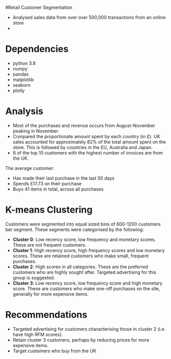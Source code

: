#Retail Customer Segmentation

* Analysed sales data from over over 500,000 transactions from an online store
* 

# Dependencies

* python 3.8
* numpy
* pandas
* matplotlib
* seaborn
* plotly

# Analysis

* Most of the purchases and revenue occurs from August-November peaking in November.
* Compared the proportionate amount spent by each country (in £). UK sales accounted for approximately 82% of the total amount spent on the store. This is followed by countries in the EU, Australia and Japan.
* 8 of the top 10 customers with the highest number of invoices are from the UK. 

The average customer:
  * Has made their last purchase in the last 50 days
  * Spends £17.73 on their purchase
  * Buys 41 items in total, across all purchases

# K-means Clustering

Customers were segmented into equal sized bins of 600-1200 customers ber segment. These segments were categorised by the following:

  * **Cluster 0**: Low recency score, low frequency and monetary scores. These are not frequent customers. 
  * **Cluster 1**: High recency score, high frequency scores and low monetary scores. These are retained customers who make small, frequent purchases. 
  * **Cluster 2**: High scores in all categories. These are the preferred customers who are highly sought after. Targeted advertising for this group is suggested.
  * **Cluster 3**: Low recency score, low frequency score and high monetary score. These are customers who make one-off purchases on the site, generally for more expensive items.

# Recommendations

* Targeted advertising for customers characterising those in cluster 2 (i.e. have high RFM scores). 
* Retain cluster 3 customers, perhaps by reducing prices for more expensive items.
* Target customers who buy from the UK
